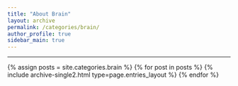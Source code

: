 ```yaml
---
title: "About Brain"
layout: archive
permalink: /categories/brain/
author_profile: true
sidebar_main: true
---
```


<!-- 공백이 포함되어 있는 카테고리 이름의 경우 site.categories['a-b-c'] 이런식으로! -->

***

{% assign posts = site.categories.brain %}
{% for post in posts %} {% include archive-single2.html type=page.entries_layout %} {% endfor %}
